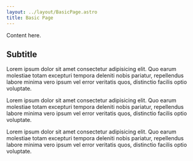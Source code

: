 ```yaml
---
layout: ../layout/BasicPage.astro
title: Basic Page
---
```


Content here.

## Subtitle

Lorem ipsum dolor sit amet consectetur adipisicing elit. Quo earum molestiae totam excepturi tempora deleniti nobis pariatur, repellendus labore minima vero ipsum vel error veritatis quos, distinctio facilis optio voluptate.

Lorem ipsum dolor sit amet consectetur adipisicing elit. Quo earum molestiae totam excepturi tempora deleniti nobis pariatur, repellendus labore minima vero ipsum vel error veritatis quos, distinctio facilis optio voluptate.

Lorem ipsum dolor sit amet consectetur adipisicing elit. Quo earum molestiae totam excepturi tempora deleniti nobis pariatur, repellendus labore minima vero ipsum vel error veritatis quos, distinctio facilis optio voluptate.
